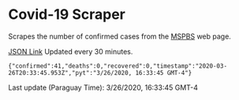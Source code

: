 # Covid-19 Scraper

Scrapes the number of confirmed cases from the [MSPBS](https://www.mspbs.gov.py/covid-19.php) web page.

[JSON Link](https://jmayalag.github.io/covid19-scrape/cases.json)
Updated every 30 minutes.
```
{"confirmed":41,"deaths":0,"recovered":0,"timestamp":"2020-03-26T20:33:45.953Z","pyt":"3/26/2020, 16:33:45 GMT-4"}
```
Last update (Paraguay Time): 3/26/2020, 16:33:45 GMT-4
